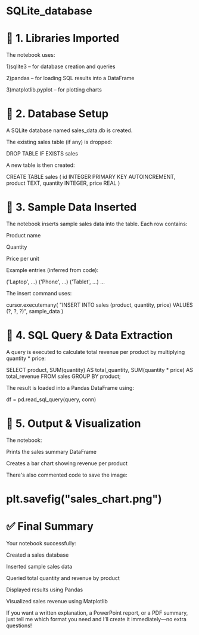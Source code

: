 # SQLite_database  
# 🔹 1. Libraries Imported

The notebook uses:

1)sqlite3 – for database creation and queries

2)pandas – for loading SQL results into a DataFrame

3)matplotlib.pyplot – for plotting charts  
# 🔹 2. Database Setup

A SQLite database named sales_data.db is created.

The existing sales table (if any) is dropped:

DROP TABLE IF EXISTS sales


A new table is then created:

CREATE TABLE sales (
    id INTEGER PRIMARY KEY AUTOINCREMENT,
    product TEXT,
    quantity INTEGER,
    price REAL
)


# 🔹 3. Sample Data Inserted

The notebook inserts sample sales data into the table. Each row contains:

Product name

Quantity

Price per unit

Example entries (inferred from code):

('Laptop', ...)
('Phone', ...)
('Tablet', ...)
...


The insert command uses:

cursor.executemany(
    "INSERT INTO sales (product, quantity, price) VALUES (?, ?, ?)", 
    sample_data
)

# 🔹 4. SQL Query & Data Extraction

A query is executed to calculate total revenue per product by multiplying quantity * price:

SELECT 
    product, 
    SUM(quantity) AS total_quantity,
    SUM(quantity * price) AS total_revenue
FROM sales
GROUP BY product;


The result is loaded into a Pandas DataFrame using:

df = pd.read_sql_query(query, conn)

# 🔹 5. Output & Visualization

The notebook:

Prints the sales summary DataFrame

Creates a bar chart showing revenue per product

There's also commented code to save the image:

# plt.savefig("sales_chart.png")

# ✅ Final Summary

Your notebook successfully:

Created a sales database

Inserted sample sales data

Queried total quantity and revenue by product

Displayed results using Pandas

Visualized sales revenue using Matplotlib

If you want a written explanation, a PowerPoint report, or a PDF summary, just tell me which format you need and I’ll create it immediately—no extra questions! 
